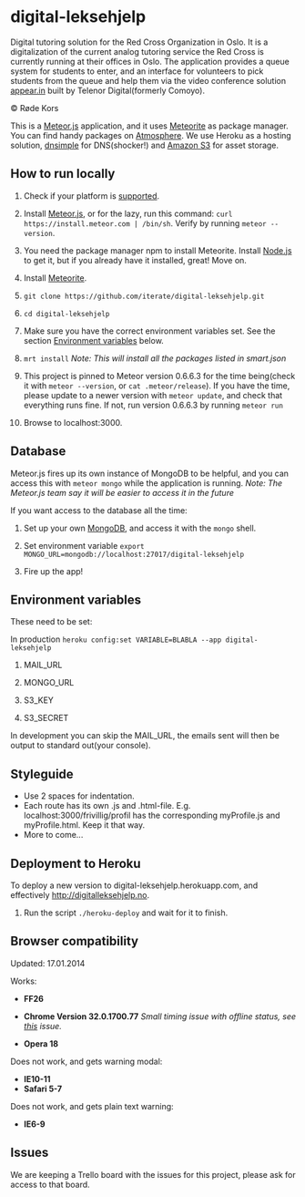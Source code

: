 digital-leksehjelp
==================

Digital tutoring solution for the Red Cross Organization in Oslo. It is a digitalization of the current analog tutoring service the Red Cross is currently running at their offices in Oslo. The application provides a queue system for students to enter, and an interface for volunteers to pick students from the queue and help them via the video conference solution [appear.in](http://appear.in) built by Telenor Digital(formerly Comoyo).

&copy; Røde Kors

This is a [Meteor.js](https://www.meteor.com/) application, and it uses [Meteorite](https://github.com/oortcloud/meteorite#installing-meteorite) as package manager. You can find handy packages on [Atmosphere](https://atmosphere.meteor.com/). We use Heroku as a hosting solution, [dnsimple](https://dnsimple.com/) for DNS(shocker!) and [Amazon S3](http://aws.amazon.com/s3/) for asset storage.

How to run locally
------------------

1. Check if your platform is [supported](https://github.com/meteor/meteor/wiki/Supported-Platforms "Supported platforms").

2. Install [Meteor.js](http://docs.meteor.com/#quickstart), or for the lazy, run this command: `curl https://install.meteor.com | /bin/sh`. Verify by running `meteor --version`.

3. You need the package manager npm to install Meteorite. Install [Node.js](http://nodejs.org/) to get it, but if you already have it installed, great! Move on.

4. Install [Meteorite](https://github.com/oortcloud/meteorite#installing-meteorite).

5. `git clone https://github.com/iterate/digital-leksehjelp.git`

6. `cd digital-leksehjelp`

7. Make sure you have the correct environment variables set. See the section [Environment variables](#environment-variables) below.

8. `mrt install` *Note: This will install all the packages listed in smart.json*

9. This project is pinned to Meteor version 0.6.6.3 for the time being(check it with `meteor --version`, or `cat .meteor/release`). If you have the time, please update to a newer version with `meteor update`, and check that everything runs fine. If not, run version 0.6.6.3 by running `meteor run`

10. Browse to localhost:3000.

Database
--------

Meteor.js fires up its own instance of MongoDB to be helpful, and you can access this with `meteor mongo` while the application is running. *Note: The Meteor.js team say it will be easier to access it in the future*

If you want access to the database all the time:

1. Set up your own [MongoDB](http://docs.mongodb.org/manual/installation/), and access it with the `mongo` shell.

2. Set environment variable `export MONGO_URL=mongodb://localhost:27017/digital-leksehjelp`

3. Fire up the app!

Environment variables
---------------------

These need to be set:

In production `heroku config:set VARIABLE=BLABLA --app digital-leksehjelp`

1. MAIL_URL

2. MONGO_URL

3. S3_KEY

4. S3_SECRET

In development you can skip the MAIL_URL, the emails sent will then be output to standard out(your console).

Styleguide
----------

- Use 2 spaces for indentation.
- Each route has its own .js and .html-file. E.g. localhost:3000/frivillig/profil has the corresponding myProfile.js and myProfile.html. Keep it that way.
- More to come...

Deployment to Heroku
--------------------

To deploy a new version to digital-leksehjelp.herokuapp.com, and effectively http://digitalleksehjelp.no.

1. Run the script `./heroku-deploy` and wait for it to finish.

Browser compatibility
---------------------

Updated: 17.01.2014

Works:

- **FF26**

- **Chrome Version 32.0.1700.77** *Small timing issue with offline status, see [this](https://github.com/mizzao/meteor-user-status/issues/11) issue.*

- **Opera 18**

Does not work, and gets warning modal:

- **IE10-11**
- **Safari 5-7**

Does not work, and gets plain text warning:

- **IE6-9**

Issues
------

We are keeping a Trello board with the issues for this project, please ask for access to that board.

